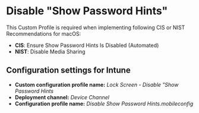 # Disable "Show Password Hints"
This Custom Profile is required when implementing following CIS or NIST Recommendations for macOS: 
- **CIS**: Ensure Show Password Hints Is Disabled (Automated)
- **NIST**: Disable Media Sharing

## Configuration settings for Intune
- **Custom configuration profile name:** *Lock Screen - Disable "Show Password Hints*
- **Deployment channel:** *Device Channel*
- **Configuration profile name:** *Disable Show Password Hints.mobileconfig*
